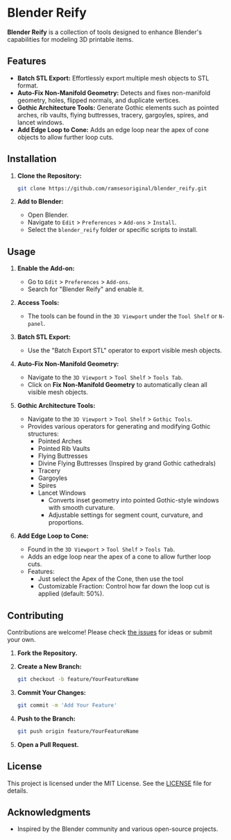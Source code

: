# Blender Reify

**Blender Reify** is a collection of tools designed to enhance Blender's capabilities for modeling 3D printable items.

## Features

- **Batch STL Export:** Effortlessly export multiple mesh objects to STL format.
- **Auto-Fix Non-Manifold Geometry:** Detects and fixes non-manifold geometry, holes, flipped normals, and duplicate vertices.
- **Gothic Architecture Tools:** Generate Gothic elements such as pointed arches, rib vaults, flying buttresses, tracery, gargoyles, spires, and lancet windows.
- **Add Edge Loop to Cone:** Adds an edge loop near the apex of cone objects to allow further loop cuts.

## Installation

1. **Clone the Repository:**

   ```bash
   git clone https://github.com/ramsesoriginal/blender_reify.git
   ```

2. **Add to Blender:**

   - Open Blender.
   - Navigate to `Edit` > `Preferences` > `Add-ons` > `Install`.
   - Select the `blender_reify` folder or specific scripts to install.

## Usage

1. **Enable the Add-on:**

   - Go to `Edit` > `Preferences` > `Add-ons`.
   - Search for "Blender Reify" and enable it.

2. **Access Tools:**
   - The tools can be found in the `3D Viewport` under the `Tool Shelf` or `N-panel`.

3. **Batch STL Export:**
   - Use the "Batch Export STL" operator to export visible mesh objects.

4. **Auto-Fix Non-Manifold Geometry:**
   - Navigate to the `3D Viewport` > `Tool Shelf` > `Tools Tab`.
   - Click on **Fix Non-Manifold Geometry** to automatically clean all visible mesh objects.

5. **Gothic Architecture Tools:**
   - Navigate to the `3D Viewport` > `Tool Shelf` > `Gothic Tools`.
   - Provides various operators for generating and modifying Gothic structures:
      - Pointed Arches
      - Pointed Rib Vaults
      - Flying Buttresses
      - Divine Flying Buttresses (Inspired by grand Gothic cathedrals)
      - Tracery
      - Gargoyles
      - Spires
      - Lancet Windows
         - Converts inset geometry into pointed Gothic-style windows with smooth curvature.
         - Adjustable settings for segment count, curvature, and proportions.

5. **Add Edge Loop to Cone:**
   - Found in the `3D Viewport` > `Tool Shelf` > `Tools Tab`.
   - Adds an edge loop near the apex of a cone to allow further loop cuts.
   - Features:
      - Just select the Apex of the Cone, then use the tool
      - Customizable Fraction: Control how far down the loop cut is applied (default: 50%).

## Contributing

Contributions are welcome! Please check [the issues](https://github.com/ramsesoriginal/blender_reify/issues) for ideas or submit your own.

1. **Fork the Repository.**

2. **Create a New Branch:**

   ```bash
   git checkout -b feature/YourFeatureName
   ```

3. **Commit Your Changes:**

   ```bash
   git commit -m 'Add Your Feature'
   ```

4. **Push to the Branch:**

   ```bash
   git push origin feature/YourFeatureName
   ```

5. **Open a Pull Request.**

## License

This project is licensed under the MIT License. See the [LICENSE](LICENSE) file for details.

## Acknowledgments

- Inspired by the Blender community and various open-source projects.

